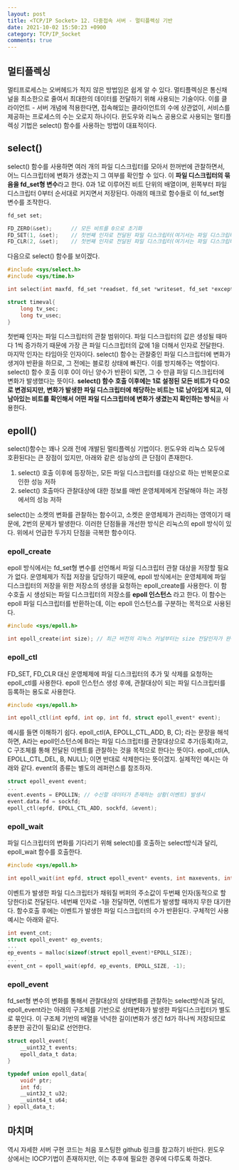 ```yaml
---
layout: post
title: <TCP/IP Socket> 12. 다중접속 서버 - 멀티플렉싱 기반
date: 2021-10-02 15:50:23 +0900
category: TCP/IP_Socket
comments: true
---
```


## 멀티플렉싱

멀티프로세스는 오버헤드가 적지 않은 방법임은 쉽게 알 수 있다. 멀티플렉싱은 통신채널을 최소한으로 줄여서 최대한의 데이터를 전달하기 위해 사용되는 기술이다. 이를 클라이언트 - 서버 개념에 적용한다면, 접속해있는 클라이언트의 수에 상관없이, 서비스를 제공하는 프로세스의 수는 오로지 하나이다. 윈도우와 리눅스 공용으로 사용되는 멀티플렉싱 기법은 select() 함수를 사용하는 방법이 대표적이다.

## select()

select() 함수를 사용하면 여러 개의 파일 디스크립터를 모아서 한꺼번에 관찰하면서, 어느 디스크립터에 변화가 생겼는지 그 여부를 확인할 수 있다. 이 **파일 디스크립터의 묶음을 fd_set형 변수**라고 한다. 0과 1로 이루어진 비트 단위의 배열이며, 왼쪽부터 파일 디스크립터 0부터 순서대로 커지면서 저장된다. 아래의 매크로 함수들로 이 fd_set형 변수를 조작한다.

```c
fd_set set;

FD_ZERO(&set);      // 모든 비트를 0으로 초기화
FD_SET(1, &set);    // 첫번째 인자로 전달된 파일 디스크립터(여기서는 파일 디스크립터 1)를 fd_set에 등록한다. (0에서 1로 비트를 변환)
FD_CLR(2, &set);    // 첫번째 인자로 전달된 파일 디스크립터(여기서는 파일 디스크립터 2)를 fd_set에서 해당하는 정보를 삭제한다. (1에서 0으로 비트를 변환)
```

다음으로 select() 함수를 보이겠다.

```c
#include <sys/select.h>
#include <sys/time.h>

int select(int maxfd, fd_set *readset, fd_set *writeset, fd_set *exceptset, const struct timeval *timeout);

struct timeval{
    long tv_sec;
    long tv_usec;
}
```

첫번째 인자는 파일 디스크립터의 관찰 범위이다. 파일 디스크립터의 값은 생성될 때마다 1씩 증가하기 때문에 가장 큰 파일 디스크립터의 값에 1을 더해서 인자로 전달한다. 마지막 인자는 타임아웃 인자이다. select() 함수는 관찰중인 파일 디스크립터에 변화가 생겨야 반환을 하므로, 그 전에는 블로킹 상태에 빠진다. 이를 방지해주는 역할이다. select() 함수 호출 이후 0이 아닌 양수가 반환이 되면, 그 수 만큼 파일 디스크립터에 변화가 발생했다는 뜻이다. **select() 함수 호출 이후에는 1로 설정된 모든 비트가 다 0으로 변경되지만, 변화가 발생한 파일 디스크립터에 해당하는 비트는 1로 남아있게 되고, 이 남아있는 비트를 확인해서 어떤 파일 디스크립터에 변화가 생겼는지 확인하는 방식**을 사용한다.

## epoll()

select()함수는 꽤나 오래 전에 개발된 멀티플렉싱 기법이다. 윈도우와 리눅스 모두에 호환된다는 큰 장점이 있지만, 아래와 같은 성능상의 큰 단점이 존재한다.

1. select() 호출 이후에 등장하는, 모든 파일 디스크립터를 대상으로 하는 반복문으로 인한 성능 저하
2. select() 호출마다 관찰대상에 대한 정보를 매번 운영체제에게 전달해야 하는 과정에서의 성능 저하

select()는 소켓의 변화를 관찰하는 함수이고, 소켓은 운영체제가 관리하는 영역이기 때문에, 2번의 문제가 발생한다. 이러한 단점들을 개선한 방식은 리눅스의 epoll 방식이 있다. 위에서 언급한 두가지 단점을 극복한 함수이다.

### epoll_create

epoll 방식에서는 fd_set형 변수를 선언해서 파일 디스크립터 관찰 대상을 저장할 필요가 없다. 운영체제가 직접 저장을 담당하기 때문에, epoll 방식에서는 운영체제에 파일 디스크립터의 저장을 위한 저장소의 생성을 요청하는 epoll_create를 사용한다. 이 함수호출 시 생성되는 파일 디스크립터의 저장소를 **epoll 인스턴스** 라고 한다. 이 함수는 epoll 파일 디스크립터를 반환하는데, 이는 epoll 인스턴스를 구분하는 목적으로 사용된다. 

```c
#include <sys/epoll.h>

int epoll_create(int size); // 최근 버전의 리눅스 커널부터는 size 전달인자가 완전히 무시된다.
```

### epoll_ctl

FD_SET, FD_CLR 대신 운영체제에 파일 디스크립터의 추가 및 삭제를 요청하는 epoll_ctl를 사용한다. epoll 인스턴스 생성 후에, 관찰대상이 되는 파일 디스크립터를 등록하는 용도로 사용한다. 

```c
#include <sys/epoll.h>

int epoll_ctl(int epfd, int op, int fd, struct epoll_event* event);
```

예시를 들면 이해하기 쉽다. epoll_ctl(A, EPOLL_CTL_ADD, B, C); 라는 문장을 해석하면, A라는 epoll인스턴스에 B라는 파일 디스크립터를 관찰대상으로 추가(등록)하고, C 구조체를 통해 전달된 이벤트를 관찰하는 것을 목적으로 한다는 뜻이다. epoll_ctl(A, EPOLL_CTL_DEL, B, NULL); 이면 반대로 삭제한다는 뜻이겠지.
실제적인 예시는 아래와 같다. event의 종류는 별도의 레퍼런스를 참조하자. 

```c
struct epoll_event event;
...
event.events = EPOLLIN; // 수신할 데이터가 존재하는 상황(이벤트) 발생시
event.data.fd = sockfd;
epoll_ctl(epfd, EPOLL_CTL_ADD, sockfd, &event);
```

### epoll_wait

파일 디스크립터의 변화를 기다리기 위해 select()를 호출하는 select방식과 달리, epoll_wait 함수를 호출한다. 

```c
#include <sys/epoll.h>

int epoll_wait(int epfd, struct epoll_event* events, int maxevents, int timeout);
```

이벤트가 발생한 파일 디스크립터가 채워질 버퍼의 주소값이 두번째 인자(동적으로 할당한다)로 전달된다. 네번째 인자로 -1을 전달하면, 이벤트가 발생할 때까지 무한 대기한다. 함수호출 후에는 이벤트가 발생한 파일 디스크립터의 수가 반환된다.
구체적인 사용 예시는 아래와 같다.

```c
int event_cnt;
struct epoll_event* ep_events;
...
ep_events = malloc(sizeof(struct epoll_event)*EPOLL_SIZE);
...
event_cnt = epoll_wait(epfd, ep_events, EPOLL_SIZE, -1);
```

### epoll_event

fd_set형 변수의 변화를 통해서 관찰대상의 상태변화를 관찰하는 select방식과 달리, epoll_event라는 아래의 구조체를 기반으로 상태변화가 발생한 파일디스크립터가 별도로 묶인다. 이 구조체 기반의 배열을 넉넉한 길이(변화가 생긴 fd가 하나씩 저장되므로 충분한 공간이 필요)로 선언한다. 

```c
struct epoll_event{
    __uint32_t events;
    epoll_data_t data;
}

typedef union epoll_data{
    void* ptr;
    int fd;
    __uint32_t u32;
    __uint64_t u64;
} epoll_data_t;
```

## 마치며

역시 자세한 서버 구현 코드는 처음 포스팅한 github 링크를 참고하기 바란다.
윈도우 상에서는 IOCP기법이 존재하지만, 이는 추후에 필요한 경우에 다루도록 하겠다.